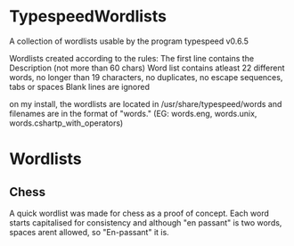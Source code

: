 # TypespeedWordlists
A collection of wordlists usable by the program typespeed v0.6.5 

Wordlists created according to the rules:
The first line contains the Description (not more than 60 chars)
Word list contains atleast 22 different words, no longer than 19 characters, no duplicates, no escape sequences, tabs or spaces
Blank lines are ignored


on my install, the wordlists are located in /usr/share/typespeed/words and filenames are in the format of "words.<name>" (EG: words.eng, words.unix, words.cshartp_with_operators)
  
Wordlists
=========
  
  Chess
  ----- 
A quick wordlist was made for chess as a proof of concept. Each word starts capitalised for consistency and although "en passant" is two words, spaces arent allowed, so "En-passant" it is. 

